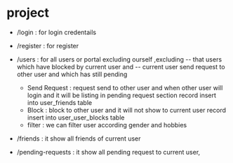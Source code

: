 # project

- /login : for login credentails
- /register : for register 

- /users :  for all users or portal excluding ourself ,excluding 
                -- that users which have blocked by current user and 
                -- current user send request to other user and which has still pending 
    -  Send Request :  request send to other user and 
                        when other user will login and it will be listing in pending request section
                        record insert into user_friends table
    -  Block :         block to other user and 
                        it will not show to current user
                        record insert into user_user_blocks table
    -  filter :    we can filter user according gender and hobbies

- /friends :   it show all friends of current user 
- /pending-requests :   it show all pending request to current user,
    


